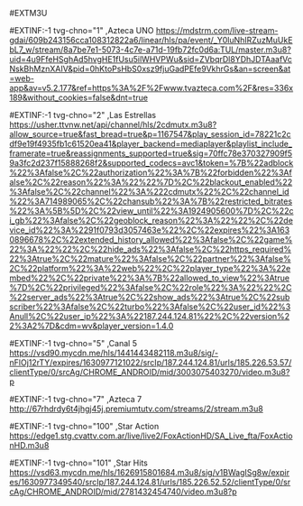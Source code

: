 #EXTM3U

#EXTINF:-1 tvg-chno="1" ,Azteca UNO
https://mdstrm.com/live-stream-gdai/609b243156cca108312822a6/linear/hls/pa/event/_Y0luNhIRZuzMuUkEbL7_w/stream/8a7be7e1-5073-4c7e-a71d-19fb72fc0d6a:TUL/master.m3u8?uid=4u9FfeHSghAd5hvgHE1fUsu5ilWHVPWu&sid=ZVbqrDl8YDhJDTAaafVcNskBhMznXAIV&pid=0hKtoPsHbS0xsz9fjuGadPEfe9VkhrGs&an=screen&at=web-app&av=v5.2.177&ref=https%3A%2F%2Fwww.tvazteca.com%2F&res=336x189&without_cookies=false&dnt=true

#EXTINF:-1 tvg-chno="2" ,Las Estrellas
https://usher.ttvnw.net/api/channel/hls/2cdmutx.m3u8?allow_source=true&fast_bread=true&p=1167547&play_session_id=78221c2cdf9e19f4935fb1c61520ea41&player_backend=mediaplayer&playlist_include_framerate=true&reassignments_supported=true&sig=70ffc78e370327909f59a3fc2d237f15888268f2&supported_codecs=avc1&token=%7B%22adblock%22%3Afalse%2C%22authorization%22%3A%7B%22forbidden%22%3Afalse%2C%22reason%22%3A%22%22%7D%2C%22blackout_enabled%22%3Afalse%2C%22channel%22%3A%222cdmutx%22%2C%22channel_id%22%3A714989065%2C%22chansub%22%3A%7B%22restricted_bitrates%22%3A%5B%5D%2C%22view_until%22%3A1924905600%7D%2C%22ci_gb%22%3Afalse%2C%22geoblock_reason%22%3A%22%22%2C%22device_id%22%3A%2291f0793d3057463e%22%2C%22expires%22%3A1630896678%2C%22extended_history_allowed%22%3Afalse%2C%22game%22%3A%22%22%2C%22hide_ads%22%3Afalse%2C%22https_required%22%3Atrue%2C%22mature%22%3Afalse%2C%22partner%22%3Afalse%2C%22platform%22%3A%22web%22%2C%22player_type%22%3A%22embed%22%2C%22private%22%3A%7B%22allowed_to_view%22%3Atrue%7D%2C%22privileged%22%3Afalse%2C%22role%22%3A%22%22%2C%22server_ads%22%3Atrue%2C%22show_ads%22%3Atrue%2C%22subscriber%22%3Afalse%2C%22turbo%22%3Afalse%2C%22user_id%22%3Anull%2C%22user_ip%22%3A%22187.244.124.81%22%2C%22version%22%3A2%7D&cdm=wv&player_version=1.4.0

#EXTINF:-1 tvg-chno="5" ,Canal 5
https://vsd90.mycdn.me/hls/1441443482118.m3u8/sig/-nFlOj12rTY/expires/1630977121022/srcIp/187.244.124.81/urls/185.226.53.57/clientType/0/srcAg/CHROME_ANDROID/mid/3003075403270/video.m3u8?p

#EXTINF:-1 tvg-chno="7" ,Azteca 7
http://67rhdrdy6t4jhgj45j.premiumtutv.com/streams/2/stream.m3u8

#EXTINF:-1 tvg-chno="100" ,Star Action
https://edge1.stg.cvattv.com.ar/live/live2/FoxActionHD/SA_Live_fta/FoxActionHD.m3u8

#EXTINF:-1 tvg-chno="101" ,Star Hits
https://vsd63.mycdn.me/hls/1626915801684.m3u8/sig/v1BWagISg8w/expires/1630977349540/srcIp/187.244.124.81/urls/185.226.52.52/clientType/0/srcAg/CHROME_ANDROID/mid/2781432454740/video.m3u8?p
